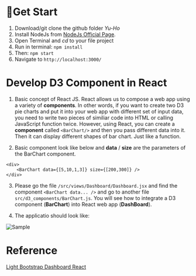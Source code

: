 
# Get Start
1. Download/git clone the github folder *Yu-Ho*
2. Install NodeJs from [NodeJs Official Page](https://nodejs.org/en). 
3. Open Terminal and *cd* to your file project
4. Run in terminal: ```npm install```
5. Then: ```npm start```
6. Navigate to `http://localhost:3000/`

# Develop D3 Component in React 
1. Basic concept of React JS. React allows us to compose a web app using a variety of **components**. In other words, if you want to create two D3 pie charts and put it into your web app with different set of input data, you need to write two pieces of similiar code into HTML or calling JavaScript function twice. However, using React, you can create a **component** called ```<BarChart/>``` and then you pass different data into it. Then it can display different shapes of bar chart. Just like a function. 

2. Basic component look like below and **data** / **size** are the parameters of the BarChart component.  

```
<div>
    <BarChart data={[5,10,1,3]} size={[200,300]} />
</div>
```


3. Please go the file ```/src/views/Dashboard/Dashboard.jsx``` and find the component ```<BarChart data... />``` and go to another file ```src/d3_components/BarChart.js```. You will see how to integrate a D3 component (**BarChart**) into React web app (**DashBoard**). 

4. The applicatio should look like: 

![Sample](https://imgur.com/a/GuEKE5G)


# Reference
[Light Bootstrap Dashboard React](http://lbd-react.creative-tim.com/)

